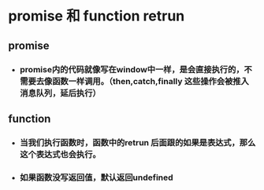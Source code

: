 # promise 和 function  retrun
## promise 
- ### promise内的代码就像写在window中一样，是会直接执行的，不需要去像函数一样调用。（then,catch,finally 这些操作会被推入消息队列，延后执行）
## function
- ### 当我们执行函数时，函数中的retrun 后面跟的如果是表达式，那么这个表达式也会执行。
- ### 如果函数没写返回值，默认返回undefined
